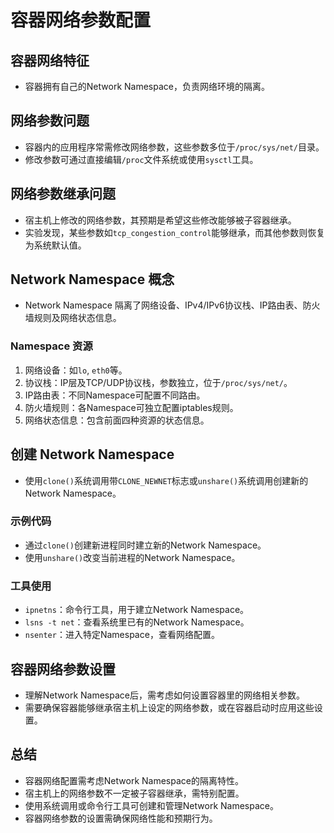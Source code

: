 # 容器网络参数配置

## 容器网络特征

- 容器拥有自己的Network Namespace，负责网络环境的隔离。

## 网络参数问题

- 容器内的应用程序常需修改网络参数，这些参数多位于`/proc/sys/net/`目录。
- 修改参数可通过直接编辑`/proc`文件系统或使用`sysctl`工具。

## 网络参数继承问题

- 宿主机上修改的网络参数，其预期是希望这些修改能够被子容器继承。
- 实验发现，某些参数如`tcp_congestion_control`能够继承，而其他参数则恢复为系统默认值。

## Network Namespace 概念

- Network Namespace 隔离了网络设备、IPv4/IPv6协议栈、IP路由表、防火墙规则及网络状态信息。

### Namespace 资源

1. 网络设备：如`lo`, `eth0`等。
2. 协议栈：IP层及TCP/UDP协议栈，参数独立，位于`/proc/sys/net/`。
3. IP路由表：不同Namespace可配置不同路由。
4. 防火墙规则：各Namespace可独立配置iptables规则。
5. 网络状态信息：包含前面四种资源的状态信息。

## 创建 Network Namespace

- 使用`clone()`系统调用带`CLONE_NEWNET`标志或`unshare()`系统调用创建新的Network Namespace。

### 示例代码

- 通过`clone()`创建新进程同时建立新的Network Namespace。
- 使用`unshare()`改变当前进程的Network Namespace。

### 工具使用

- `ipnetns`：命令行工具，用于建立Network Namespace。
- `lsns -t net`：查看系统里已有的Network Namespace。
- `nsenter`：进入特定Namespace，查看网络配置。

## 容器网络参数设置

- 理解Network Namespace后，需考虑如何设置容器里的网络相关参数。
- 需要确保容器能够继承宿主机上设定的网络参数，或在容器启动时应用这些设置。

## 总结

- 容器网络配置需考虑Network Namespace的隔离特性。
- 宿主机上的网络参数不一定被子容器继承，需特别配置。
- 使用系统调用或命令行工具可创建和管理Network Namespace。
- 容器网络参数的设置需确保网络性能和预期行为。
